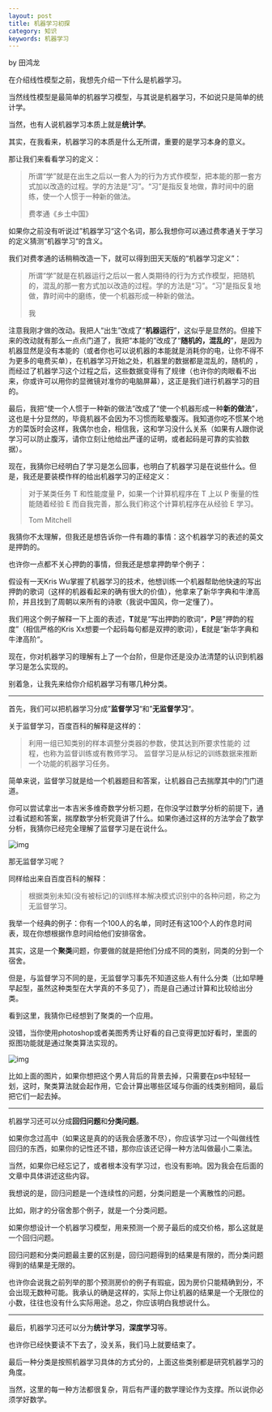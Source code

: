 ```yaml
---
layout: post
title: 机器学习初探
category: 知识
keywords: 机器学习
---
```

by 田鸿龙

在介绍线性模型之前，我想先介绍一下什么是机器学习。

当然线性模型是最简单的机器学习模型，与其说是机器学习，不如说只是简单的统计学。


当然，也有人说机器学习本质上就是**统计学**。


其实，在我看来，机器学习的本质是什么无所谓，重要的是学习本身的意义。



那让我们来看看学习的定义：



> 所谓“学”就是在出生之后以一套人为的行为方式作模型，把本能的那一套方式加以改造的过程。学的方法是“习”。“习”是指反复地做，靠时间中的磨练，使一个人惯于一种新的做法。
>
> 费孝通《乡土中国》


如果你之前没有听说过”机器学习“这个名词，那么我想你可以通过费孝通关于学习的定义猜测“机器学习“的含义。



我们对费孝通的话稍稍改造一下，就可以得到田天天版的“机器学习定义”：



> 所谓“学”就是在机器运行之后以一套人类期待的行为方式作模型，把随机的，混乱的那一套方式加以改造的过程。学的方法是“习”。“习”是指反复地做，靠时间中的磨练，使一个机器形成一种新的做法。
>
> 我


注意我刚才做的改动。我把人“出生”改成了“**机器运行**”，这似乎是显然的。但接下来的改动就有那么一点点门道了，我把“本能的”改成了“**随机的，混乱的**”，是因为机器显然是没有本能的（或者你也可以说机器的本能就是消耗你的电，让你不得不为更多的电费买单），在机器学习开始之处，机器里的数据都是混乱的，随机的 ，而经过了机器学习这个过程之后，这些数据变得有了规律（也许你的肉眼看不出来，你或许可以用你的显微镜对准你的电脑屏幕），这正是我们进行机器学习的目的。



最后，我把“使一个人惯于一种新的做法”改成了“使一个机器形成一种**新的做法**”，这也是十分显然的，毕竟机器不会因为不习惯而眩晕腹泻。我知道你吃不惯某个地方的菜饭时会这样，我偶尔也会，相信我，这和学习没什么关系（如果有人跟你说学习可以防止腹泻，请你立刻让他给出严谨的证明，或者起码是可靠的实验数据）。



现在，我猜你已经明白了学习是怎么回事，也明白了机器学习是在说些什么。但是，我还是要装模作样的给出机器学习的正经定义：



> 对于某类任务 T 和性能度量 P，如果一个计算机程序在 T 上以 P 衡量的性能随着经验 E 而自我完善，那么我们称这个计算机程序在从经验 E 学习。
>
> Tom Mitchell



我猜你不太理解，但我还是想告诉你一件有趣的事情：这个机器学习的表述的英文是押韵的。



也许你一点都不关心押韵的事情，但我还是想拿押韵举个例子：



假设有一天Kris Wu掌握了机器学习的技术，他想训练一个机器帮助他快速的写出押韵的歌词（这样的机器看起来的确有很大的价值），他拿来了新华字典和牛津高阶，并且找到了周朝以来所有的诗歌（我说中国风，你一定懂了）。



我们用这个例子解释一下上面的表述，**T**就是“写出押韵的歌词“，**P**是”押韵的程度”（相信严格的Kris Xx想要一个起码每句都是双押的歌词），**E**就是“新华字典和牛津高阶“。



现在，你对机器学习的理解有上了一个台阶，但是你还是没办法清楚的认识到机器学习是怎么实现的。



别着急，让我先来给你介绍机器学习有哪几种分类。



------



首先，我们可以把机器学习分成”**监督学习**“和”**无监督学习**“。



关于监督学习，百度百科的解释是这样的：



> 利用一组已知类别的样本调整分类器的参数，使其达到所要求性能的 过程，也称为监督训练或有教师学习。 监督学习是从标记的训练数据来推断一个功能的机器学习任务。



简单来说，监督学习就是给一个机器题目和答案，让机器自己去揣摩其中的门门道道。



你可以尝试拿出一本吉米多维奇数学分析习题，在你没学过数学分析的前提下，通过看试题和答案，揣摩数学分析究竟讲了什么。如果你通过这样的方法学会了数学分析，我猜你已经完全理解了监督学习是在说什么。

![img](https://mmbiz.qpic.cn/mmbiz_jpg/ar0C8brVWNltoAUueuvKqFjTq745ha3ZA6YKFJGGiafvQAggjd0ib6txTjzD2dT9t1aO6ibC3L241mb1b8nseCZdA/640?wx_fmt=jpeg)

那无监督学习呢？



同样给出来自百度百科的解释：



> 根据类别未知(没有被标记)的训练样本解决模式识别中的各种问题，称之为无监督学习。



我举一个经典的例子：你有一个100人的名单，同时还有这100个人的作息时间表，现在你想根据作息时间给他们安排宿舍。



其实，这是一个**聚类**问题，你要做的就是把他们分成不同的类别，同类的分到一个宿舍。



但是，与监督学习不同的是，无监督学习事先不知道这些人有什么分类（比如早睡早起型，虽然这种类型在大学真的不多见了），而是自己通过计算和比较给出分类。



看到这里，我猜你已经想到了聚类的一个应用。



没错，当你使用photoshop或者美图秀秀让好看的自己变得更加好看时，里面的抠图功能就是通过聚类算法实现的。

![img](https://mmbiz.qpic.cn/mmbiz_jpg/ar0C8brVWNltoAUueuvKqFjTq745ha3Z36KNmboHibhDFiaPcvFeExm5ckvLLicIfg28iaHUibLXgnFRFbO4gM2n5ibA/640?wx_fmt=jpeg)



比如上面的图片，如果你想把这个男人背后的背景去掉，只需要在ps中轻轻一划，这时，聚类算法就会起作用，它会计算出哪些区域与你画的线类别相同，最后把它们一起去掉。



------



机器学习还可以分成**回归问题**和**分类问题**。



如果你念过高中（如果这是真的的话我会感激不尽），你应该学习过一个叫做线性回归的东西，如果你的记性还不错，那你应该还记得一种方法叫做最小二乘法。



当然，如果你已经忘记了，或者根本没有学习过，也没有影响。因为我会在后面的文章中具体讲述这些内容。



我想说的是，回归问题是一个连续性的问题，分类问题是一个离散性的问题。



比如，刚才的分宿舍那个例子，就是一个分类问题。



如果你想设计一个机器学习模型，用来预测一个房子最后的成交价格，那么这就是一个回归问题。



回归问题和分类问题最主要的区别是，回归问题得到的结果是有限的，而分类问题得到的结果是无限的。



也许你会说我之前列举的那个预测房价的例子有瑕疵，因为房价只能精确到分，不会出现无数种可能。我承认的确是这样的，实际上你让机器的结果是一个无限位的小数，往往也没有什么实际用途。总之，你应该明白我想说什么。



------



最后，机器学习还可以分为**统计学习**，**深度学习**等。



也许你已经快要读不下去了，没关系，我们马上就要结束了。



最后一种分类是按照机器学习具体的方式分的，上面这些类别都是研究机器学习的角度。



当然，这里的每一种方法都很复杂，背后有严谨的数学理论作为支撑。所以说你必须学好数学。